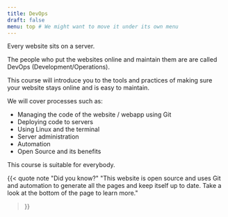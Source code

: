 ```yaml
---
title: DevOps
draft: false
menu: top # We might want to move it under its own menu
---
```


Every website sits on a server.

The people who put the websites online and maintain them are are called DevOps
(Development/Operations).

This course will introduce you to the tools and practices of making sure your
website stays online and is easy to maintain.

We will cover processes such as:

- Managing the code of the website / webapp using Git
- Deploying code to servers
- Using Linux and the terminal
- Server administration
- Automation
- Open Source and its benefits

This course is suitable for everybody.

{{< quote note
  "Did you know?"
  "This website is open source and uses Git and automation to generate all the pages and keep itself up to date. Take a look at the bottom of the page to learn more."
>}}
